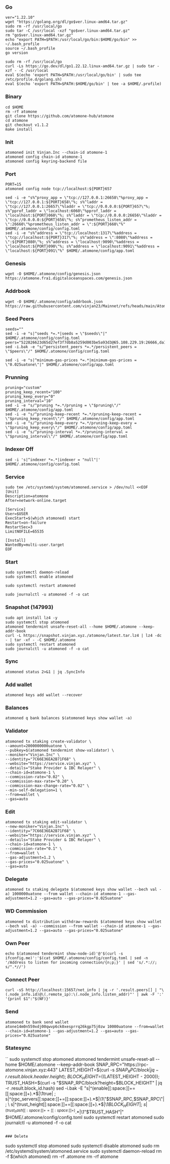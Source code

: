 ### Go
```
ver="1.22.10"
wget "https://golang.org/dl/go$ver.linux-amd64.tar.gz"
sudo rm -rf /usr/local/go
sudo tar -C /usr/local -xzf "go$ver.linux-amd64.tar.gz"
rm "go$ver.linux-amd64.tar.gz"
echo "export PATH=$PATH:/usr/local/go/bin:$HOME/go/bin" >> ~/.bash_profile
source ~/.bash_profile
go version
```
```
sudo rm -rf /usr/local/go
curl -Ls https://go.dev/dl/go1.22.12.linux-amd64.tar.gz | sudo tar -xzf - -C /usr/local
eval $(echo 'export PATH=$PATH:/usr/local/go/bin' | sudo tee /etc/profile.d/golang.sh)
eval $(echo 'export PATH=$PATH:$HOME/go/bin' | tee -a $HOME/.profile)
```
### Binary
```
cd $HOME
rm -rf atomone
git clone https://github.com/atomone-hub/atomone
cd atomone
git checkout v1.1.2
make install
```
### Init
```
atomoned init Vinjan.Inc --chain-id atomone-1
atomoned config chain-id atomone-1
atomoned config keyring-backend file
```
### Port
```
PORT=15
atomoned config node tcp://localhost:${PORT}657
```
```
sed -i -e "s%^proxy_app = \"tcp://127.0.0.1:26658\"%proxy_app = \"tcp://127.0.0.1:${PORT}658\"%; s%^laddr = \"tcp://127.0.0.1:26657\"%laddr = \"tcp://0.0.0.0:${PORT}657\"%; s%^pprof_laddr = \"localhost:6060\"%pprof_laddr = \"localhost:${PORT}060\"%; s%^laddr = \"tcp://0.0.0.0:26656\"%laddr = \"tcp://0.0.0.0:${PORT}656\"%; s%^prometheus_listen_addr = \":26660\"%prometheus_listen_addr = \":${PORT}660\"%" $HOME/.atomone/config/config.toml
sed -i -e "s%^address = \"tcp://localhost:1317\"%address = \"tcp://localhost:${PORT}317\"%; s%^address = \":8080\"%address = \":${PORT}080\"%; s%^address = \"localhost:9090\"%address = \"localhost:${PORT}090\"%; s%^address = \"localhost:9091\"%address = \"localhost:${PORT}091\"%" $HOME/.atomone/config/app.toml
```
### Genesis
```
wget -O $HOME/.atomone/config/genesis.json  https://atomone.fra1.digitaloceanspaces.com/genesis.json
```
### Addrbook
```
wget -O $HOME/.atomone/config/addrbook.json https://raw.githubusercontent.com/vinjan23/Mainnet/refs/heads/main/Atomone/addrbook.json
```

### Seed Peers
```
seeds=""
sed -i -e "s|^seeds *=.*|seeds = \"$seeds\"|" $HOME/.atomone/config/config.toml
peers="522826623d65d27ef3f7db8a5259d003be5a93d3@65.108.229.19:26666,da165aaeac3adbc9845879e06f336c2668c5d915@65.21.214.84:9756,ca1d8ab2fdc1cbff4c8283ddbcc8fd53a7d9a254@65.21.215.167:26656,a31d85900f6562b3a8b275617359643a5607ed40@146.70.243.163:26656,2c02f0e92e00a7fdacdfafb1919b3424047b1701@45.87.107.24:27656,e726816f42831689eab9378d5d577f1d06d25716@169.155.46.27:26656,b90fcf4e43c0ff1f3c921698001828c93d6252e1@158.69.125.73:11256,35ecbcf9d8377ca2298cbe7a81eb57e520eb2154@152.53.33.96:26656,d3adcf9eee8665ee2d3108f721b3613cdd18c3a3@23.227.223.49:26656,9e6916423eaa4302127a0b7cb518ead4f8b98fd8@89.109.112.42:30656,e1b058e5cfa2b836ddaa496b10911da62dcf182e@164.152.161.227:26656,d4fedcd6918becd7804e7ccaad3d71237edfbb46@144.76.92.22:10656,0b209dd07b07e4754b8763a2cde80eb02a87bee5@65.109.97.51:26656,5ad3d484730844e66f15926c4fcc006c77b53ddd@88.99.137.151:26656,11024dd977b88f92432dd27bb671c8ab39caa511@65.21.15.238:27656,2ff3c369e3acdabbc371ee462cdf5c9d45a0c582@178.79.157.65:26656,4a89ad49b77cb751f02825f21b95c77b7bdb8e27@107.155.98.206:60856,e28ee47043a193f67fa9598a47a32494c5382a12@164.92.105.245:26656"
sed -i.bak -e "s/^persistent_peers *=.*/persistent_peers = \"$peers\"/" $HOME/.atomone/config/config.toml
```
```
sed -i -e "s|^minimum-gas-prices *=.*|minimum-gas-prices = \"0.025uatone\"|" $HOME/.atomone/config/app.toml
```

### Prunning
```
pruning="custom"
pruning_keep_recent="100"
pruning_keep_every="0"
pruning_interval="10"
sed -i -e "s/^pruning *=.*/pruning = \"$pruning\"/" $HOME/.atomone/config/app.toml
sed -i -e "s/^pruning-keep-recent *=.*/pruning-keep-recent = \"$pruning_keep_recent\"/" $HOME/.atomone/config/app.toml
sed -i -e "s/^pruning-keep-every *=.*/pruning-keep-every = \"$pruning_keep_every\"/" $HOME/.atomone/config/app.toml
sed -i -e "s/^pruning-interval *=.*/pruning-interval = \"$pruning_interval\"/" $HOME/.atomone/config/app.toml
```
### Indexer Off
```
sed -i 's|^indexer *=.*|indexer = "null"|' $HOME/.atomone/config/config.toml
```
### Service
```
sudo tee /etc/systemd/system/atomoned.service > /dev/null <<EOF
[Unit]
Description=atomone
After=network-online.target

[Service]
User=$USER
ExecStart=$(which atomoned) start
Restart=on-failure
RestartSec=3
LimitNOFILE=65535

[Install]
WantedBy=multi-user.target
EOF
```
### Start
```
sudo systemctl daemon-reload
sudo systemctl enable atomoned
```
```
sudo systemctl restart atomoned
```
```
sudo journalctl -u atomoned -f -o cat
```
### Snapshot (147993)
```
sudo apt install lz4 -y
sudo systemctl stop atomoned
atomoned tendermint unsafe-reset-all --home $HOME/.atomone --keep-addr-book
curl -L https://snapshot.vinjan.xyz./atomone/latest.tar.lz4 | lz4 -dc - | tar -xf - -C $HOME/.atomone
sudo systemctl restart atomoned
sudo journalctl -u atomoned -f -o cat
```
### Sync
```
atomoned status 2>&1 | jq .SyncInfo
```
### Add wallet
```
atomoned keys add wallet --recover
```
### Balances
```
atomoned q bank balances $(atomoned keys show wallet -a)
```
### Validator
```
atomoned tx staking create-validator \
--amount=2000000000uatone \
--pubkey=$(atomoned tendermint show-validator) \
--moniker="Vinjan.Inc" \
--identity="7C66E36EA2B71F68" \
--website="https://service.vinjan.xyz" \
--details="Stake Provider & IBC Relayer" \
--chain-id=atomone-1 \
--commission-rate="0.02" \
--commission-max-rate="0.20" \
--commission-max-change-rate="0.02" \
--min-self-delegation=1 \
--from=wallet \
--gas=auto
```
### Edit
```
atomoned tx staking edit-validator \
--new-moniker="Vinjan.Inc" \
--identity="7C66E36EA2B71F68" \
--website="https://service.vinjan.xyz" \
--details="Stake Provider & IBC Relayer" \
--chain-id=atomone-1 \
--commission-rate="0.1" \
--from=wallet \
--gas-adjustment=1.2 \
--gas-prices="0.025uatone" \
--gas=auto
```

### Delegate
```
atomoned tx staking delegate $(atomoned keys show wallet --bech val -a) 1000000uatone --from wallet --chain-id atomone-1 --gas-adjustment=1.2 --gas=auto --gas-prices="0.025uatone"
```
### WD Commission
```
atomoned tx distribution withdraw-rewards $(atomoned keys show wallet --bech val -a) --commission --from wallet --chain-id atomone-1 --gas-adjustment=1.2 --gas=auto --gas-prices="0.025uatone"
```
### Own Peer
```
echo $(atomoned tendermint show-node-id)'@'$(curl -s ifconfig.me)':'$(cat $HOME/.atomone/config/config.toml | sed -n '/Address to listen for incoming connection/{n;p;}' | sed 's/.*://; s/".*//')
```
### Connect Peer
```
curl -sS http://localhost:15657/net_info | jq -r '.result.peers[] | "\(.node_info.id)@\(.remote_ip):\(.node_info.listen_addr)"' | awk -F ':' '{print $1":"$(NF)}'
```
### Send
```
atomoned tx bank send wallet atone14m0n559xdj00qwvp6ck0xesprrq26kgp75j0zw 10000uatone --from=wallet --chain-id=atomone-1 --gas-adjustment=1.2 --gas=auto --gas-prices="0.025uatone"
```
### Statesync
``
sudo systemctl stop atomoned
atomoned tendermint unsafe-reset-all --home $HOME/.atomone --keep-addr-book
SNAP_RPC="https://rpc-atomone.vinjan.xyz:443"
LATEST_HEIGHT=$(curl -s $SNAP_RPC/block | jq -r .result.block.header.height); \
BLOCK_HEIGHT=$((LATEST_HEIGHT - 2000)); \
TRUST_HASH=$(curl -s "$SNAP_RPC/block?height=$BLOCK_HEIGHT" | jq -r .result.block_id.hash)
sed -i.bak -E "s|^(enable[[:space:]]+=[[:space:]]+).*$|\1true| ; \
s|^(rpc_servers[[:space:]]+=[[:space:]]+).*$|\1\"$SNAP_RPC,$SNAP_RPC\"| ; \
s|^(trust_height[[:space:]]+=[[:space:]]+).*$|\1$BLOCK_HEIGHT| ; \
s|^(trust_hash[[:space:]]+=[[:space:]]+).*$|\1\"$TRUST_HASH\"|" $HOME/.atomone/config/config.toml
sudo systemctl restart atomoned
sudo journalctl -u atomoned -f -o cat
```

### Delete
```
sudo systemctl stop atomoned
sudo systemctl disable atomoned
sudo rm /etc/systemd/system/atomoned.service
sudo systemctl daemon-reload
rm -f $(which atomoned)
rm -rf .atomone
rm -rf atomone
```




